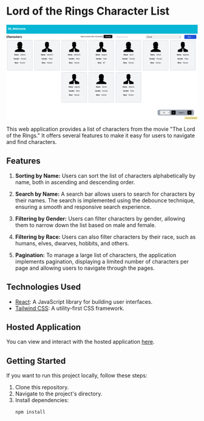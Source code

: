 # Lord of the Rings Character List

![Lord of the Rings Character List](screenshot.png)

This web application provides a list of characters from the movie "The Lord of the Rings." It offers several features to make it easy for users to navigate and find characters.

## Features

1. **Sorting by Name:** Users can sort the list of characters alphabetically by name, both in ascending and descending order.

2. **Search by Name:** A search bar allows users to search for characters by their names. The search is implemented using the debounce technique, ensuring a smooth and responsive search experience.

3. **Filtering by Gender:** Users can filter characters by gender, allowing them to narrow down the list based on male and female.

4. **Filtering by Race:** Users can also filter characters by their race, such as humans, elves, dwarves, hobbits, and others.

5. **Pagination:** To manage a large list of characters, the application implements pagination, displaying a limited number of characters per page and allowing users to navigate through the pages.

## Technologies Used

- [React](https://reactjs.org/): A JavaScript library for building user interfaces.
- [Tailwind CSS](https://tailwindcss.com/): A utility-first CSS framework.

## Hosted Application

You can view and interact with the hosted application [here](https://levelx-gray.vercel.app).

## Getting Started

If you want to run this project locally, follow these steps:

1. Clone this repository.
2. Navigate to the project's directory.
3. Install dependencies:
   ```bash
   npm install